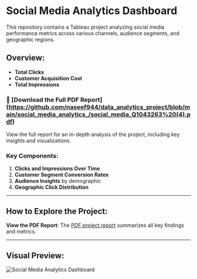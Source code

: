 # Social Media Analytics Dashboard

This repository contains a Tableau project analyzing social media performance metrics across various channels, audience segments, and geographic regions.

## Overview:
- **Total Clicks**
- **Customer Acquisition Cost** 
- **Total Impressions** 

### 📄 [Download the Full PDF Report] (https://github.com/naseef944/data_analytics_project/blob/main/social_media_analytics_/social_media_Q1043263%20(4).pdf)

View the full report for an in-depth analysis of the project, including key insights and visualizations.

### Key Components:
1. **Clicks and Impressions Over Time**
2. **Customer Segment Conversion Rates**
3. **Audience Insights** by demographic
4. **Geographic Click Distribution**

---

## How to Explore the Project:
**View the PDF Report**: The [PDF project report](https://github.com/naseef944/data_analytics_project/blob/main/social_media_analytics_/social_media_Q1043263%20(4).pdf) summarizes all key findings and metrics.

---

## Visual Preview:
![Social Media Analytics Dashboard](https://github.com/naseef944/data_analytics_project/blob/main/Dashboard_screenshot.png)
